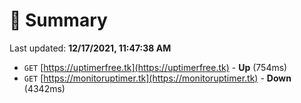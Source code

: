 # 📖 Summary
Last updated: **12/17/2021, 11:47:38 AM**

- `GET` [https://uptimerfree.tk](https://uptimerfree.tk) - **Up** (754ms)
- `GET` [https://monitoruptimer.tk](https://monitoruptimer.tk) - **Down** (4342ms)
